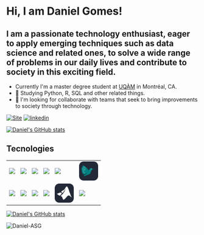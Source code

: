 # Hi, I am Daniel Gomes!

## I am a passionate technology enthusiast, eager to apply emerging techniques such as data science and related ones, to solve a wide range of problems in our daily lives and contribute to society in this exciting field.


-  Currently I'm a master degree student at [UQÀM](https://etudier.uqam.ca/programme?code=2284) in Montréal, CA. 
- 🌱 Studying Python, R, SQL and other related things.
- 👯 I'm looking for collaborate with teams that seek to bring improvements to society through technology.

[![Site](https://img.shields.io/website?label=Portfolio&style=for-the-badge&url=https://daniel-asg.github.io/portfolio_projetos/)](https://daniel-asg.github.io/portfolio_projetos/) 
[![linkedin]( https://img.shields.io/badge/LinkedIn-0077B5?style=for-the-badge&logo=linkedin&logoColor=white)](https://www.linkedin.com/in/daniel-asgomes/)

[![Daniel's GitHub stats](https://github-readme-stats.vercel.app/api?username=Daniel-ASG&show_icons=true&theme=highcontrast)](https://github.com/Daniel-ASG/Daniel-ASG/)

## Tecnologies

<div align="center">
  <table>
    <tr>
      <td><img src="https://github.com/onemarc/tech-icons/blob/main/icons/python-dark.svg" width="50"></td>
      <td><img src="https://github.com/onemarc/tech-icons/blob/main/icons/jupyter-light.svg" width="50"></td>
      <td><img src="https://cdn.jsdelivr.net/gh/devicons/devicon@latest/icons/r/r-original.svg" width="50"></td>
      <td><img src="https://github.com/onemarc/tech-icons/blob/main/icons/git.svg" width="50"></td>
      <td><img src="https://github.com/onemarc/tech-icons/blob/main/icons/github-dark.svg" width="50"></td>
      <td><img src="https://github.com/tandpfun/skill-icons/blob/main/icons/LaTeX-Dark.svg" width="50"></td>
    </tr>
    <tr>
      <td><img src="https://github.com/onemarc/tech-icons/blob/main/icons/sqllite.svg" width="50"></td>
      <td><img src="https://github.com/onemarc/tech-icons/blob/main/icons/html.svg" width="50"></td>
      <td><img src="https://github.com/onemarc/tech-icons/blob/main/icons/c-light.svg" width="50"></td>
      <td><img src="https://github.com/onemarc/tech-icons/blob/main/icons/cpp-light.svg" width="50"></td>
      <td><img src="https://github.com/tandpfun/skill-icons/blob/main/icons/Matlab-Dark.svg" width="50"></td>
      <td><img src="https://github.com/onemarc/tech-icons/blob/main/icons/arduino.svg" width="50"></td>
    </tr>
  </table>
</div>

  
[![Daniel's GitHub stats](https://github-readme-stats.vercel.app/api/top-langs/?username=Daniel-ASG&&theme=blue-green&langs_count=7&hide=powershell,roff,cyton,xslt,cpp)](https://github.com/Daniel-ASG/Daniel-ASG/)
<p align="left"> <img src="https://komarev.com/ghpvc/?username=Daniel-ASG&label=Profile%20views&color=0e75b6&style=flat" alt="Daniel-ASG" /> </p>
<!--
**Daniel-ASG/Daniel-ASG** is a ✨ _special_ ✨ repository because its `README.md` (this file) appears on your GitHub profile.
- 🤔 I’m looking for help with ...
- 💬 Ask me about ...
- 📫 How to reach me: ...
- 😄 Pronouns: ...
- ⚡ Fun fact: ...

https://www.webfx.com/tools/emoji-cheat-sheet/
-->
